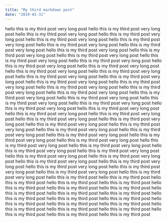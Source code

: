 ```yaml
---
title: "My third markdown post"
date: "2019-01-31"
---
```


hello this is my third post very long post
hello this is my third post very long post
hello this is my third post very long post
hello this is my third post very long post
hello this is my third post very long post
hello this is my third post very long post
hello this is my third post very long post
hello this is my third post very long post
hello this is my third post very long post
hello this is my third post very long post
hello this is my third post very long post
hello this is my third post very long post
hello this is my third post very long post
hello this is my third post very long post
hello this is my third post very long post
hello this is my third post very long post
hello this is my third post very long post
hello this is my third post very long post
hello this is my third post very long post
hello this is my third post very long post
hello this is my third post very long post
hello this is my third post very long post
hello this is my third post very long post
hello this is my third post very long post
hello this is my third post very long post
hello this is my third post very long post
hello this is my third post very long post
hello this is my third post very long post
hello this is my third post very long post
hello this is my third post very long post
hello this is my third post very long post
hello this is my third post very long post
hello this is my third post very long post
hello this is my third post very long post
hello this is my third post very long post
hello this is my third post very long post
hello this is my third post very long post
hello this is my third post very long post
hello this is my third post very long post
hello this is my third post very long post
hello this is my third post very long post
hello this is my third post very long post
hello this is my third post very long post
hello this is my third post very long post
hello this is my third post very long post
hello this is my third post very long post
hello this is my third post very long post
hello this is my third post very long post
hello this is my third post very long post
hello this is my third post very long post
hello this is my third post very long post
hello this is my third post very long post
hello this is my third post very long post
hello this is my third post
hello this is my third post
hello this is my third post
hello this is my third post
hello this is my third post
hello this is my third post
hello this is my third post
hello this is my third post
hello this is my third post
hello this is my third post
hello this is my third post
hello this is my third post
hello this is my third post
hello this is my third post
hello this is my third post
hello this is my third post
hello this is my third post
hello this is my third post
hello this is my third post
hello this is my third post
hello this is my third post
hello this is my third post
hello this is my third post
